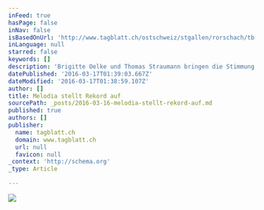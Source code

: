 ```yaml
---
inFeed: true
hasPage: false
inNav: false
isBasedOnUrl: 'http://www.tagblatt.ch/ostschweiz/stgallen/rorschach/tb-ot08/Melodia-stellt-Rekord-auf;art2889,1343622'
inLanguage: null
starred: false
keywords: []
description: 'Brigitte Oelke und Thomas Straumann bringen die Stimmung zum Kochen. Sie singen Hits wie «I Want it All» oder «Another One Bites the Dust». Das Publikum klatscht begeistert mit im Takt. «Seid ihr jetzt alle wach?», ruft die Killer-Queen Brigitte Oelke. Die Antwort ist klar: Jetzt sind wohl alle hellwach – ganz ohne Wecker. Eine Zuschauerin sagt begeistert: «Die beiden singen einfach super. Da bekomme ich Gänsehaut.»'
datePublished: '2016-03-17T01:39:03.667Z'
dateModified: '2016-03-17T01:38:59.107Z'
author: []
title: Melodia stellt Rekord auf
sourcePath: _posts/2016-03-16-melodia-stellt-rekord-auf.md
published: true
authors: []
publisher:
  name: tagblatt.ch
  domain: www.tagblatt.ch
  url: null
  favicon: null
_context: 'http://schema.org'
_type: Article

---
```

![](https://s3-us-west-2.amazonaws.com/the-grid-img/p/3d7096af3a0e339f6567667eb9a43a9f2eb395ea.jpg)